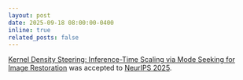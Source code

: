 ```yaml
---
layout: post
date: 2025-09-18 08:00:00-0400
inline: true
related_posts: false
---
```


 [Kernel Density Steering: Inference-Time Scaling via Mode Seeking for Image Restoration](https://arxiv.org/abs/2507.05604) was accepted to [NeurIPS 2025](https://neurips.cc).